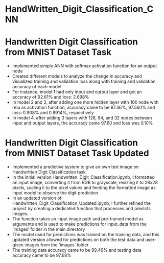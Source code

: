 # HandWritten_Digit_Classification_CNN

# Handwritten Digit Classification from MNIST Dataset Task 
- Implemented simple ANN with softmax activation function for an output node
- Created different models to analyze the change in accuracy and visualized training and validation loss along with training and validation accuracy of each model
- For instance, model 1 had only input and output layer and got an accuracy of 92.61%  and loss: 2.698%
- In model 2 and 3, after adding one more hidden layer with 100 node with relu as activation function, accuracy came to be 97.46%, 97.560% and loss: 0.908% and 0.8914%, respectively
- In model 4, after adding 3 layers with 128, 64, and 32 nodes between input and output layers, the accuracy came 97.60 and loss was 0.10%   

# Handwritten Digit Classification from MNIST Dataset Task Updated
- Implemented a predictive system to give an own test image on Handwritten Digit Classification task
- In the initial version Handwritten_Digit_Classification.ipynb, I formatted an input image, converting it from RGB to grayscale, resizing it to 28x28 pixels, scaling it to the pixel values and feeding the formatted image as input model to observe the digit prediction 
- In an updated version of Handwritten_Digit_Classification_Updated.ipynb, I further refined the project by creating a dedicated function that processes and predicts images.
- The function takes an input image path and pre-trained model as arguments and is used to make predictions for input_data from the ‘images’ folder in the main directory
- The model used for predictions was trained on the training data, and this updated version allowed for predictions on both the test data and user-given images from the ‘images’ folder
- The training data accuracy came to be 99.46% and testing data accuracy came to be 97.68%       
